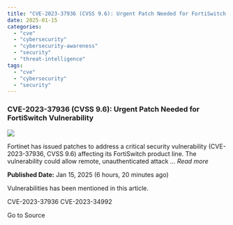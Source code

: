 ```yaml
---
title: "CVE-2023-37936 (CVSS 9.6): Urgent Patch Needed for FortiSwitch Vulnerability"
date: 2025-01-15
categories: 
  - "cve"
  - "cybersecurity"
  - "cybersecurity-awareness"
  - "security"
  - "threat-intelligence"
tags: 
  - "cve"
  - "cybersecurity"
  - "security"
---
```


### CVE-2023-37936 (CVSS 9.6): Urgent Patch Needed for FortiSwitch Vulnerability

![](https://upload.cvefeed.io/news/24237/thumbnail.jpg)

Fortinet has issued patches to address a critical security vulnerability (CVE-2023-37936, CVSS 9.6) affecting its FortiSwitch product line. The vulnerability could allow remote, unauthenticated attack ... _Read more_

**Published Date:** Jan 15, 2025 (6 hours, 20 minutes ago)

Vulnerabilities has been mentioned in this article.

CVE-2023-37936 CVE-2023-34992

Go to Source
